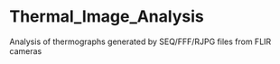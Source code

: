 # Thermal_Image_Analysis
Analysis of thermographs generated by SEQ/FFF/RJPG files from FLIR cameras
